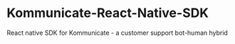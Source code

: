 # Kommunicate-React-Native-SDK
React native SDK for Kommunicate - a customer support bot-human hybrid
